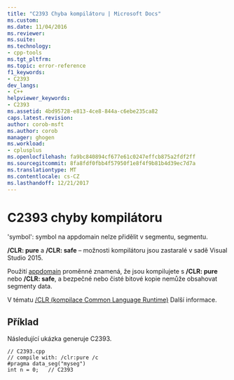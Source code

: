 ```yaml
---
title: "C2393 Chyba kompilátoru | Microsoft Docs"
ms.custom: 
ms.date: 11/04/2016
ms.reviewer: 
ms.suite: 
ms.technology:
- cpp-tools
ms.tgt_pltfrm: 
ms.topic: error-reference
f1_keywords:
- C2393
dev_langs:
- C++
helpviewer_keywords:
- C2393
ms.assetid: 4bd95728-e813-4ce8-844a-c6ebe235ca82
caps.latest.revision: 
author: corob-msft
ms.author: corob
manager: ghogen
ms.workload:
- cplusplus
ms.openlocfilehash: fa9bc840894cf677e61c0247effcb875a2fdf2ff
ms.sourcegitcommit: 8fa8fdf0fbb4f57950f1e8f4f9b81b4d39ec7d7a
ms.translationtype: MT
ms.contentlocale: cs-CZ
ms.lasthandoff: 12/21/2017
---
```

# <a name="compiler-error-c2393"></a>C2393 chyby kompilátoru
'symbol': symbol na appdomain nelze přidělit v segmentu, segmentu.  
  
 **/CLR: pure** a **/CLR: safe** – možnosti kompilátoru jsou zastaralé v sadě Visual Studio 2015.  
  
 Použití [appdomain](../../cpp/appdomain.md) proměnné znamená, že jsou kompilujete s **/CLR: pure** nebo **/CLR: safe**, a bezpečné nebo čisté bitové kopie nemůže obsahovat segmenty data.  
  
 V tématu [/CLR (kompilace Common Language Runtime)](../../build/reference/clr-common-language-runtime-compilation.md) Další informace.  
  
## <a name="example"></a>Příklad  
 Následující ukázka generuje C2393.  
  
```  
// C2393.cpp  
// compile with: /clr:pure /c  
#pragma data_seg("myseg")  
int n = 0;   // C2393  
```